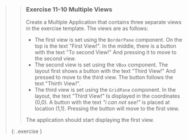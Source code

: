 >>### Exercise 11-10 Multiple Views
>>
>> Create a Multiple Application that contains three separate views in the exercise template. The views are as follows:
>>
>>* The first view is set using the `BorderPane` component. On the top is the text "First View!". In the middle, there is a button with the text "To second View!" And pressing it to move to the second view.
>>* The second view is set using the `VBox` component. The layout first shows a button with the text "Third View!" And pressed to move to the third view. The button follows the text "Thirth View!".
>>* The third view is set using the `GridPane` component. In the layout, the text "Third View!" Is displayed in the coordinates (0,0). A button with the text *"i can not see!"* is placed at location (1,1). Pressing the button will move to the first view.
>>
>>The application should start displaying the first view.
>>
>{: .exercise }